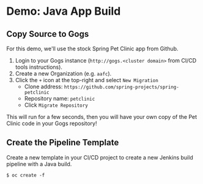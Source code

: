 # Demo: Java App Build

## Copy Source to Gogs

For this demo, we'll use the stock Spring Pet Clinic app from Github.

1. Login to your Gogs instance (`http://gogs.<cluster domain>` from CI/CD tools instructions).
2. Create a new Organization (e.g. `aafc`).
3. Click the `+` icon at the top-right and select `New Migration`
    * Clone address: `https://github.com/spring-projects/spring-petclinic`
    * Repository name: `petclinic`
    * Click `Migrate Repository`

This will run for a few seconds, then you will have your own copy of the Pet Clinic code in your Gogs repository!

## Create the Pipeline Template

Create a new template in your CI/CD project to create a new Jenkins build pipeline with a Java build.

```
$ oc create -f 
```

